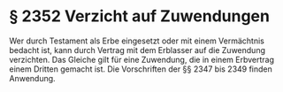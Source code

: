# § 2352 Verzicht auf Zuwendungen
Wer durch Testament als Erbe eingesetzt oder mit einem Vermächtnis bedacht ist, kann durch Vertrag mit dem Erblasser auf die Zuwendung verzichten. Das Gleiche gilt für eine Zuwendung, die in einem Erbvertrag einem Dritten gemacht ist. Die Vorschriften der §§ 2347 bis 2349 finden Anwendung.